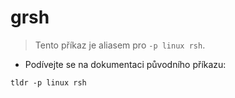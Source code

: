 # grsh

> Tento příkaz je aliasem pro `-p linux rsh`.

- Podívejte se na dokumentaci původního příkazu:

`tldr -p linux rsh`
